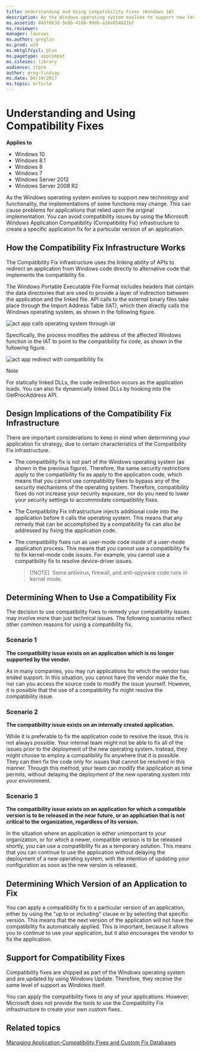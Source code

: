 ```yaml
---
title: Understanding and Using Compatibility Fixes (Windows 10)
description: As the Windows operating system evolves to support new technology and functionality, the implementations of some functions may change.
ms.assetid: 84bf663d-3e0b-4168-99d6-a26e054821b7
ms.reviewer: 
manager: laurawi
ms.author: greglin
ms.prod: w10
ms.mktglfcycl: plan
ms.pagetype: appcompat
ms.sitesec: library
audience: itpro
author: greg-lindsay
ms.date: 04/19/2017
ms.topic: article
---
```


# Understanding and Using Compatibility Fixes


**Applies to**

-   Windows 10
-   Windows 8.1
-   Windows 8
-   Windows 7
-   Windows Server 2012
-   Windows Server 2008 R2

As the Windows operating system evolves to support new technology and functionality, the implementations of some functions may change. This can cause problems for applications that relied upon the original implementation. You can avoid compatibility issues by using the Microsoft Windows Application Compatibility (Compatibility Fix) infrastructure to create a specific application fix for a particular version of an application.

## How the Compatibility Fix Infrastructure Works


The Compatibility Fix infrastructure uses the linking ability of APIs to redirect an application from Windows code directly to alternative code that implements the compatibility fix.

The Windows Portable Executable File Format includes headers that contain the data directories that are used to provide a layer of indirection between the application and the linked file. API calls to the external binary files take place through the Import Address Table (IAT), which then directly calls the Windows operating system, as shown in the following figure.

![act app calls operating system through iat](images/dep-win8-l-act-appcallosthroughiat.jpg)

Specifically, the process modifies the address of the affected Windows function in the IAT to point to the compatibility fix code, as shown in the following figure.

![act app redirect with compatibility fix](images/dep-win8-l-act-appredirectwithcompatfix.jpg)

> [!NOTE]
> For statically linked DLLs, the code redirection occurs as the application loads. You can also fix dynamically linked DLLs by hooking into the GetProcAddress API.

 

## Design Implications of the Compatibility Fix Infrastructure


There are important considerations to keep in mind when determining your application fix strategy, due to certain characteristics of the Compatibility Fix infrastructure.

-   The compatibility fix is not part of the Windows operating system (as shown in the previous figure). Therefore, the same security restrictions apply to the compatibility fix as apply to the application code, which means that you cannot use compatibility fixes to bypass any of the security mechanisms of the operating system. Therefore, compatibility fixes do not increase your security exposure, nor do you need to lower your security settings to accommodate compatibility fixes.

-   The Compatibility Fix infrastructure injects additional code into the application before it calls the operating system. This means that any remedy that can be accomplished by a compatibility fix can also be addressed by fixing the application code.

-   The compatibility fixes run as user-mode code inside of a user-mode application process. This means that you cannot use a compatibility fix to fix kernel-mode code issues. For example, you cannot use a compatibility fix to resolve device-driver issues.

    > [!NOTE] 
    > Some antivirus, firewall, and anti-spyware code runs in kernel mode.

     

## Determining When to Use a Compatibility Fix


The decision to use compatibility fixes to remedy your compatibility issues may involve more than just technical issues. The following scenarios reflect other common reasons for using a compatibility fix.

### Scenario 1

**The compatibility issue exists on an application which is no longer supported by the vendor.**

As in many companies, you may run applications for which the vendor has ended support. In this situation, you cannot have the vendor make the fix, nor can you access the source code to modify the issue yourself. However, it is possible that the use of a compatibility fix might resolve the compatibility issue.

### Scenario 2

**The compatibility issue exists on an internally created application.**

While it is preferable to fix the application code to resolve the issue, this is not always possible. Your internal team might not be able to fix all of the issues prior to the deployment of the new operating system. Instead, they might choose to employ a compatibility fix anywhere that it is possible. They can then fix the code only for issues that cannot be resolved in this manner. Through this method, your team can modify the application as time permits, without delaying the deployment of the new operating system into your environment.

### Scenario 3

**The compatibility issue exists on an application for which a compatible version is to be released in the near future, or an application that is not critical to the organization, regardless of its version.**

In the situation where an application is either unimportant to your organization, or for which a newer, compatible version is to be released shortly, you can use a compatibility fix as a temporary solution. This means that you can continue to use the application without delaying the deployment of a new operating system, with the intention of updating your configuration as soon as the new version is released.

## Determining Which Version of an Application to Fix


You can apply a compatibility fix to a particular version of an application, either by using the "up to or including" clause or by selecting that specific version. This means that the next version of the application will not have the compatibility fix automatically applied. This is important, because it allows you to continue to use your application, but it also encourages the vendor to fix the application.

## Support for Compatibility Fixes


Compatibility fixes are shipped as part of the Windows operating system and are updated by using Windows Update. Therefore, they receive the same level of support as Windows itself.

You can apply the compatibility fixes to any of your applications. However, Microsoft does not provide the tools to use the Compatibility Fix infrastructure to create your own custom fixes.

## Related topics
[Managing Application-Compatibility Fixes and Custom Fix Databases](managing-application-compatibility-fixes-and-custom-fix-databases.md)
